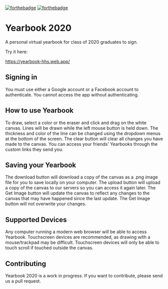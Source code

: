 [![forthebadge](https://forthebadge.com/images/badges/made-with-javascript.svg)](https://forthebadge.com) [![forthebadge](https://forthebadge.com/images/badges/uses-html.svg)](https://forthebadge.com)
# Yearbook 2020
A personal virtual yearbook for class of 2020 graduates to sign.

Try it here:

https://yearbook-hhs.web.app/

## Signing in
You must use either a Google account or a Facebook account to authenticate. You cannot access the app without authenticating.

## How to use Yearbook
To draw, select a color or the eraser and click and drag on the white canvas. Lines will be drawn while the left mouse button is held down. The thickness and color of the line can be changed using the dropdown menus at the bottom of the screen. The clear button will clear all changes you have made to the canvas. You can access your friends' Yearbooks through the custom links they send you.  

## Saving your Yearbook  
The download button will download a copy of the canvas as a .png image file for you to save locally on your computer. The upload button will upload a copy of the canvas to our servers so you can access it again later. The Get Image button will update the canvas to reflect any changes to the canvas that may have happened since the last update. The Get Image button will not overwrite your changes.  

## Supported Devices  
Any computer running a modern web browser will be able to access Yearbook. Touchscreen devices are recommended, as drawing with a mouse/trackpad may be difficult. Touchscreen devices will only be able to touch scroll if touched outside the canvas.  

## Contributing  
Yearbook 2020 is a work in progress. If you want to contribute, please send us a pull request.

